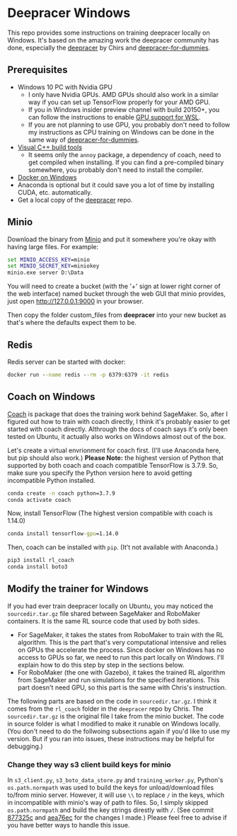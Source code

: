 # Deepracer Windows
This repo provides some instructions on training deepracer locally on Windows. It's based on the amazing work the deepracer community has done, especially the [deepracer](https://github.com/aws-deepracer-community/deepracer) by Chirs and [deepracer-for-dummies](https://github.com/aws-deepracer-community/deepracer-for-dummies).

## Prerequisites
- Windows 10 PC with Nvidia GPU 
  - I only have Nvidia GPUs. AMD GPUs should also work in a similar way if you can set up TensorFlow properly for your AMD GPU. 
  - If you in Windows insider preview channel with build 20150+, you can follow the instructions to enable [GPU support for WSL](https://docs.microsoft.com/en-us/windows/win32/direct3d12/gpu-cuda-in-wsl).
  - If you are not planning to use GPU, you probably don't need to follow my instructions as CPU training on Windows can be done in the same way of [deepracer-for-dummies](https://github.com/aws-deepracer-community/deepracer-for-dummies).
- [Visual C++ build tools](https://visualstudio.microsoft.com/visual-cpp-build-tools/)
  - It seems only the ```annoy``` package, a dependency of coach, need to get compiled when installing. If you can find a pre-compiled binary somewhere, you probably don't need to install the compiler. 
- [Docker on Windows](https://www.docker.com/products/docker-desktop)
- Anaconda is optional but it could save you a lot of time by installing CUDA, etc. automatically.
- Get a local copy of the [deepracer](https://github.com/aws-deepracer-community/deepracer) repo.

## Minio
Download the binary from [Minio](https://min.io/download#/windows) and put it somewhere you're okay with having large files. For example:
```cmd
set MINIO_ACCESS_KEY=minio
set MINIO_SECRET_KEY=miniokey
minio.exe server D:\Data
```

You will need to create a bucket (with the '+' sign at lower right corner of the web interface) named bucket through the web GUI that minio provides, just open http://127.0.0.1:9000 in your browser.

Then copy the folder custom_files from **deepracer** into your new bucket as that's where the defaults expect them to be.

## Redis
Redis server can be started with docker:
```cmd
docker run --name redis --rm -p 6379:6379 -it redis
```

## Coach on Windows
[Coach](https://nervanasystems.github.io/coach/) is package that does the training work behind SageMaker. So, after I figured out how to train with coach directly, I think it's probably easier to get started with coach directly. Althrough the docs of coach says it's only been tested on Ubuntu, it actually also works on Windows almost out of the box. 

Let's create a virtual envrionment for coach first. (I'll use Anaconda here, but pip should also work.) **Please Note:** the highest version of Python that supported by both coach and coach compatible TensorFlow is 3.7.9. So, make sure you specify the Python version here to avoid getting incompatible Python installed. 
```cmd
conda create -n coach python=3.7.9
conda activate coach
```

Now, install TensorFlow (The highest version compatible with coach is 1.14.0)
```cmd
conda install tensorflow-gpu=1.14.0
```

Then, coach can be installed with ```pip```. (It't not available with Anaconda.)
```cmd
pip3 install rl_coach
conda install boto3
```

## Modify the trainer for Windows
If you had ever train deepracer locally on Ubuntu, you may noticed the ```sourcedir.tar.gz``` file shared between SageMaker and RoboMaker containers. It is the same RL source code that used by both sides. 
- For SageMaker, it takes the states from RoboMaker to train with the RL algorithm. This is the part that's very computational intensive and relies on GPUs the accelerate the process. Since docker on Windows has no access to GPUs so far, we need to run this part locally on Windows. I'll explain how to do this step by step in the sections below. 
- For RoboMaker (the one with Gazebo), it takes the trained RL algorithm from SageMaker and run simulations for the specified iterations. This part doesn't need GPU, so this part is the same with Chris's instruction. 

The following parts are based on the code in ```sourcedir.tar.gz```. I think it comes from the ```rl_coach``` folder in the ```deepracer``` repo by Chris. The ```sourcedir.tar.gz``` is the original file I take from the minio bucket. The code in source folder is what I modified to make it runable on Windows locally. (You don't need to do the follwoing subsections again if you'd like to use my version. But if you ran into issues, these instructions may be helpful for debugging.)

### Change they way s3 client build keys for minio
In ```s3_client.py```, ```s3_boto_data_store.py``` and ```training_worker.py```, Python's ```os.path.normpath``` was used to build the keys for unload/download files to/from minio server. However, it will use ```\\``` to replace ```/``` in the keys, which in incompatible with minio's way of path to files. So, I simply skipped ```os.path.normpath``` and build the key strings direstly with ```/```. (See commit [877325c](https://github.com/PhoenixDai/deepracer-windows/commit/877325c8a7389b210c7b9fe0f2c2b55bf009de67) and [aea76ec](https://github.com/PhoenixDai/deepracer-windows/commit/aea76ec2875caed9ee9596fc21d8113768998af9) for the changes I made.) Please feel free to advise if you have better ways to handle this issue. 

